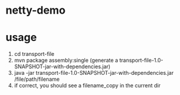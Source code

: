 # netty-demo

# usage

1. cd transport-file
2. mvn package assembly:single (generate a transport-file-1.0-SNAPSHOT-jar-with-dependencies.jar)
3. java -jar transport-file-1.0-SNAPSHOT-jar-with-dependencies.jar /file/path/filename
4. if correct, you should see a filename_copy in the current dir
